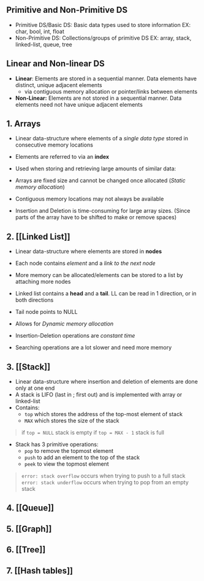 
## Primitive and Non-Primitive DS
- Primitive DS/Basic DS: Basic data types used to store information
	EX: char, bool, int, float
- Non-Primitive DS: Collections/groups of primitive DS
	EX: array, stack, linked-list, queue, tree
## Linear and Non-linear DS
- **Linear**: Elements are stored in a sequential manner. Data elements have distinct, unique adjacent elements
	- via contiguous memory allocation or pointer/links between elements
- **Non-Linear:** Elements are not stored in a sequential manner. Data elements need not have unique adjacent elements
## 1. Arrays
- Linear data-structure where elements of a *single data type* stored in consecutive memory locations
- Elements are referred to via an **index**

- Used when storing and retrieving large amounts of similar data:

- Arrays are fixed size and cannot be changed once allocated (*Static memory allocation*)
- Contiguous memory locations may not always be available
- Insertion and Deletion is time-consuming for large array sizes. (Since parts of the array have to be shifted to make or remove spaces)

## 2. [[Linked List]]
- Linear data-structure where elements are stored in **nodes**
- Each node contains *element* and a *link to the next node*
- More memory can be allocated/elements can be stored to a list by attaching more nodes
- Linked list contains a **head** and a **tail**. LL can be read in 1 direction, or in both directions
- Tail node points to NULL

- Allows for *Dynamic memory allocation*
- Insertion-Deletion operations are *constant time*
- Searching operations are a lot slower and need more memory

## 3. [[Stack]]
- Linear data-structure where insertion and deletion of elements are done only at one end
- A stack is LIFO (last in ; first out) and is implemented with array or linked-list
- Contains:
	- `top` which stores the address of the top-most element of stack
	- `MAX` which stores the size of the stack
> if `top = NULL` stack is empty
> if `top = MAX - 1` stack is full

- Stack has 3 primitive operations:
	- `pop` to remove the topmost element
	- `push` to add an element to the top of the stack
	- `peek` to view the topmost element
>`error: stack overflow` occurs when trying to push to a full stack
>`error: stack underflow` occurs when trying to pop from an empty stack

## 4. [[Queue]]

## 5. [[Graph]]

## 6. [[Tree]]

## 7. [[Hash tables]]